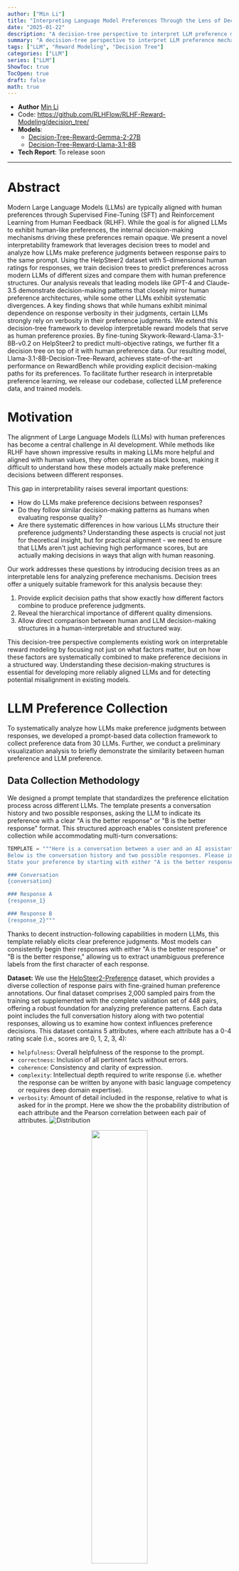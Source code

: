 ```yaml
---
author: ["Min Li"]
title: "Interpreting Language Model Preferences Through the Lens of Decision Trees"
date: "2025-01-22"
description: "A decision-tree perspective to interpret LLM preference mechanisms."
summary: "A decision-tree perspective to interpret LLM preference mechanisms."
tags: ["LLM", "Reward Modeling", "Decision Tree"]
categories: ["LLM"]
series: ["LLM"]
ShowToc: true
TocOpen: true
draft: false
math: true
---
```

+ **Author** [Min Li](https://min-li.github.io/)
+ Code: https://github.com/RLHFlow/RLHF-Reward-Modeling/decision_tree/
+ **Models**:
  + [Decision-Tree-Reward-Gemma-2-27B](https://huggingface.co/RLHFlow/Decision-Tree-Reward-Gemma-2-27B)
  + [Decision-Tree-Reward-Llama-3.1-8B](https://huggingface.co/RLHFlow/Decision-Tree-Reward-Llama-3.1-8B)
+ **Tech Report**: To release soon
---
# Abstract

Modern Large Language Models (LLMs) are typically aligned with human preferences through Supervised Fine-Tuning (SFT) and Reinforcement Learning from Human Feedback (RLHF). While the goal is for aligned LLMs to exhibit human-like preferences, the internal decision-making mechanisms driving these preferences remain opaque. We present a novel interpretability framework that leverages decision trees to model and analyze how LLMs make preference judgments between response pairs to the same prompt.
Using the HelpSteer2 dataset with 5-dimensional human ratings for responses, we train decision trees to predict preferences across modern LLMs of different sizes and compare them with human preference structures. Our analysis reveals that leading models like GPT-4 and Claude-3.5 demonstrate decision-making patterns that closely mirror human preference architectures, while some other LLMs exhibit systematic divergences. A key finding shows that while humans exhibit minimal dependence on response verbosity in their judgments, certain LLMs strongly rely on verbosity in their preference judgments.
We extend this decision-tree framework to develop interpretable reward models that serve as human preference proxies. By fine-tuning Skywork-Reward-Llama-3.1-8B-v0.2 on HelpSteer2 to predict multi-objective ratings, we further fit a decision tree on top of it with human preference data. Our resulting model, Llama-3.1-8B-Decision-Tree-Reward, achieves state-of-the-art performance on RewardBench while providing explicit decision-making paths for its preferences. To facilitate further research in interpretable preference learning, we release our codebase, collected LLM preference data, and trained models.

# Motivation

The alignment of Large Language Models (LLMs) with human preferences has become a central challenge in AI development. While methods like RLHF have shown impressive results in making LLMs more helpful and aligned with human values, they often operate as black boxes, making it difficult to understand how these models actually make preference decisions between different responses.

This gap in interpretability raises several important questions: 
* How do LLMs make preference decisions between responses? 
* Do they follow similar decision-making patterns as humans when evaluating response quality? 
* Are there systematic differences in how various LLMs structure their preference judgments? Understanding these aspects is crucial not just for theoretical insight, but for practical alignment - we need to ensure that LLMs aren't just achieving high performance scores, but are actually making decisions in ways that align with human reasoning.

Our work addresses these questions by introducing decision trees as an interpretable lens for analyzing preference mechanisms. Decision trees offer a uniquely suitable framework for this analysis because they:
1. Provide explicit decision paths that show exactly how different factors combine to produce preference judgments.
2. Reveal the hierarchical importance of different quality dimensions.
3. Allow direct comparison between human and LLM decision-making structures in a human-interpretable and structured way.

This decision-tree perspective complements existing work on interpretable reward modeling by focusing not just on what factors matter, but on how these factors are systematically combined to make preference decisions in a structured way. Understanding these decision-making structures is essential for developing more reliably aligned LLMs and for detecting potential misalignment in existing models.

# LLM Preference Collection

To systematically analyze how LLMs make preference judgments between responses, we developed a prompt-based data collection framework to collect preference data from 30 LLMs. Further, we conduct a preliminary visualization analysis to briefly demonstrate the similarity between human preference and LLM preference.

## Data Collection Methodology

We designed a prompt template that standardizes the preference elicitation process across different LLMs. The template presents a conversation history and two possible responses, asking the LLM to indicate its preference with a clear "A is the better response" or "B is the better response" format. This structured approach enables consistent preference collection while accommodating multi-turn conversations:

```python
TEMPLATE = """Here is a conversation between a user and an AI assistant. Each user's message begins with "<|USER|>" and each assistant's message begins with "<|ASSISTANT|>".
Below is the conversation history and two possible responses. Please indicate which response you think is better and explain why.
State your preference by starting with either "A is the better response" or "B is the better response", then explain your reasoning.

### Conversation
{conversation}

### Response A
{response_1}

### Response B
{response_2}"""
```

Thanks to decent instruction-following capabilities in modern LLMs, this template reliably elicits clear preference judgments. Most models can consistently begin their responses with either "A is the better response" or "B is the better response," allowing us to extract unambiguous preference labels from the first character of each response. 

**Dataset:** We use the [HelpSteer2-Preference](https://arxiv.org/abs/2410.01257) dataset, which provides a diverse collection of response pairs with fine-grained human preference annotations. Our final dataset comprises 2,000 sampled pairs from the training set supplemented with the complete validation set of 448 pairs, offering a robust foundation for analyzing preference patterns. Each data point includes the full conversation history along with two potential responses, allowing us to examine how context influences preference decisions. This dataset contains 5 attributes, where each attribute has a 0-4 rating scale (i.e., scores are 0, 1, 2, 3, 4):
* `helpfulness`: Overall helpfulness of the response to the prompt.
* `correctness`: Inclusion of all pertinent facts without errors.
* `coherence`: Consistency and clarity of expression.
* `complexity`: Intellectual depth required to write response (i.e. whether the response can be written by anyone with basic language competency or requires deep domain expertise).
* `verbosity`: Amount of detail included in the response, relative to what is asked for in the prompt.
Here we show the the probability distribution of each attribute and the Pearson correlation between each pair of attributes.
![Distribution](helpsteer_distribution.png)
<div align="center">
<img src="helpsteer_correlation.png" width="50%"/>
</div>

**Models:** We applied this methodology across a comprehensive set of 34 LLMs, encompassing both closed and open-source models. Our selection includes 9 closed-source models from industry leaders (OpenAI's GPT series, Anthropic's Claude series, and Google's Gemini series) and 25 open-source models (including model variants of the Llama-3, Mistral, Gemma, Qwen, and DeepSeek families). For closed-source models, we utilized their official APIs, while open-source model inference was conducted through the Together API platform. This diverse model selection enables us to examine preference patterns across different architectures, scales, and training approaches.
* **Open-Source models:** 
  * **Llama-3**:Llama-3-8B, Llama-3-70B, Llama-3.1-8B, Llama-3.1-70B, Llama-3.1-405B, , Llama-3.1-Nemotron-70B, Llama-3.2-3B, Llama-3.2-11B-Vision, Llama-3.2-90B-Vision, Llama-3.3-70B
  * **Mistral**: Mistral-7B-v0.1, Mistral-7B-v0.2, Mistral-7B-v0.3, Mixtral-8x7B, Mixtral-8x22B
  * **Gemma**: Gemma-2-9B, Llama-3.1-8B
  * **Qwen**: Qwen-2-72B, Qwen-2-VL-72B, Qwen-2.5-7B, Qwen-2.5-72B, Qwen-2.5-Coder-32B
  * **DeepSeek**: DeepSeek-V3, DeepSeek-LLM-67B
  * **Others**: SOLAR-10.7B
* **Closed-Source models:**
  * **OpenAI**: GPT-4-Turbo, GPT-4o, GPT-4o-mini
  * **Anthropic**: Claude-3.5-Haiku, Claude-3.5-Sonnet
  * **Google**: Gemini-1.0-Pro, Gemini-1.5-Flash, Gemini-1.5-Flash-8B, Gemini-1.5-Pro

## Position Bias Analysis

To ensure the validity of our collected preferences, we implemented careful controls for position bias - a well-documented phenomenon where LLMs may systematically favor options based on their presentation order rather than their content. Our methodology involves presenting each response pair twice, with positions swapped between presentations. We only retain preferences that remain consistent across both orderings, treating inconsistent cases as indicating no clear preference. For instance, if an LLM keeps outputting "A is the better response" before and after the position reordering of an example, we consider this as a preference inconsistency under position reordering. Here we show a plot of the preference consistency under position reordering, where the x-axis are models under our study and the y-axis is the preference consistency rate.

![Position Bias](model_position_bias.png)

* Even if the highest consistency ratio is less than 80%, this does not necessarily mean the top models have significant position bias. Given that we do not offer a "tie" option in our prompt template, it is understandable that models may output inconsistent preferences for some examples with pairwise data of similar quality. 
* The relevant comparison among models can reveal the strength of position bias across models. For instance, there are 13 out of 34 models with a preference consistency ratio of less than 50% and 5 models are even less than 10%. For these models, we can confidently conclude that they have significant position bias.
* We remove the models with a preference consistency ratio of less than 20% from our following analysis.


## Preference Similarity Visualization

To provide an intuitive understanding of how different LLMs align with human preferences, we developed two complementary visualizations in the following. 

**Preference Agreement.** We utilize the agreement ratio to quantify preference agreements between models, defined mathematically as:
$$
D(A, B) = \frac{1}{N} \sum_{i=1}^{N} \mathbb{I}(A_i = B_i)
$$
where $A_i$ and $B_i$ represent the preference labels of the $i$-th data point, and $\mathbb{I}$ denotes the indicator function. This metric provides a normalized measure of disagreement between any two preference sources, with values closer to 0 indicating stronger disagreement and values closer to 1 indicating stronger agreement.

The resulting heatmap visualization of agreement ratio between all models reveals notable patterns in preference alignment:

![Agreement Ratio](agreement_heatmap.png)

The axis labels of models are ordered by their agreement with human preferences, offering immediate insight into which models most closely mirror human judgment. 

Note:
* `Human` here means the human annotators who label the preference data of the HelpSteer2-Preference dataset. Note that humans typically have diverse preferences and different LLMs are aligned with different human annotators. So this heatmap is just a reference based on the HelpSteer2-Preference dataset and does not imply any particular LLM is poorly aligned with human preferences.
* Some LLMs do not follow our prompt template well ... We demonstrate the success rate below to let readers be aware that the metric computation for them is not as reliable as other LLMs

**Preference Similarity Visualization with UMAP.** To further enhance our understanding of these relationships, we employed UMAP dimensionality reduction to project the preference patterns into a more interpretable 2D space:

![Preference Similarity](umap_visualization.png)

This visualization reveals some interesting patterns:
- Model families like Mistral and Qwen exhibit strong within-family clustering, indicating shared preference architectures within each model family.
- Smaller-scale variants (8B and 3B) of Llama-3 demonstrate similar preference patterns to each other but diverge notably from their larger counterparts (70B and 405B).

While these visualizations provide valuable insights into the relationships between different models' preference mechanisms, they raise important questions about the underlying decision-making processes. The subsequent section addresses these questions through a detailed analysis using decision trees, offering a more interpretable perspective on how these models arrive at their preference judgments.


# Decision Tree Interpretation of LLM Preferences

Below, we show how to train a decision tree to interpret (and compare) different preference signals. 

The HelpSteer2-Preference dataset provides training and validation data in the format 
$$(x, a^1, a^2, r^1, r^2, y),$$
where:
- $x$: Conversation history except the last response from the assistant.
- $a^1$ and $a^2$: Two possible responses.
- $r^1$ and $r^2$: 5-dimensional reward vectors for $a^1$ and $a^2$, with dimensions corresponding to the 5 attributes of HelpSteer2. 
  - For instance, $r^1 = (r^1_{\text{helpfulness}}, r^1_{\text{correctness}}, r^1_{\text{coherence}}, r^1_{\text{complexity}}, r^1_{\text{verbosity}})$.
- $y$: Preference label, indicating whether $a^1$ is better than $a^2$, defined as $y = \mathbb{I}(a^1 \succ a^2)$, where $\mathbb{I}(\cdot)$ is the indicator function

We train a decision tree $f$ using a simple logistic-regression-style loss:

$$
\min_{f}  \; \mathbb{E}_{(x, a^1, a^2, r^1, r^2, y)} \Bigl[ 
    y \,\log\! \bigl(f(r^1 - r^2)\bigr)
    \;+\;
    (1 - y)\,\log\!\bigl(1 - f(r^1 - r^2)\bigr)
\Bigr],
$$
where the features are the differences $(r^1 - r^2)$ in the 5 attributes (helpfulness, correctness, coherence, complexity, verbosity).  The scalar output $f(\cdot)$ is then the predicted probability that $a^1$ is the better response.  

Notably, the preference label $y$ can be provided either by humans or by a particular LLM.  By swapping in different preference labels, we can train a separate decision tree for each “judge” (whether human or a specific LLM).  This allows us to compare how different judges structure their decision criteria.


**Tree Depth Selection.** Decision trees can grow arbitrarily deep, but increasing depth often leads to overfitting on training data.  We use a validation set to select an appropriate maximum depth and find that **depth 3** balances interpretability and predictive accuracy both for humans and most LLMs.  Consequently, **all** decision trees in our study are limited to depth 3.


## Decision Tree Visualization

To illustrate how the trees capture preference heuristics, we show below the **depth‐3 trees** fitted to **human** preference labels, to **GPT‐4o**’s preferences, and to **Llama‐3.1‐8B**’s preferences:

![Human Tree](Human_tree_helpsteer2.png)

![GPT-4o Tree](GPT-4o_tree_helpsteer2.png)

![Llama-3.1-8B Tree](Llama-3.1-8B_tree_helpsteer2.png)

1. **Human and GPT-4o's Decision Trees**  
   Both trees exhibit remarkably similar structures, relying on `helpfulness` as their root decision node, followed by `correctness` in the second layer, and `coherence` in the third layer (with slightly different numeric thresholds). This hierarchical similarity - prioritizing overall helpfulness, then factual accuracy, and finally coherence - explains the high agreement rate between GPT-4o's and human preferences. The leaves show the probability distribution of favoring response $a^1$ vs. $a^2$ at each final decision point.

3. **Llama‐3.1‐8B's Decision Tree**  
   By contrast, Llama‐3.1‐8B places `verbosity` at the root, treating response length or detail level as the most decisive factor.  It also checks `correctness` and `complexity` in deeper nodes, but overall it departs significantly from the human‐like emphasis on helpfulness and correctness.  This suggests that Llama‐3.1‐8B systematically overvalues verbosity relative to what humans typically do.



## Feature Importance Analysis

To generalize from individual tree diagrams, we compute the standard “feature importances” for each tree across **all** models.  Concretely, we train 100 bootstrap replicas of each decision tree (randomly re‐ordering pairs and re‐splitting them) and average the Gini or logistic‐loss‐based importance measures.  This yields a **robust** measure of which attributes best predict that judge’s preferences.

The heatmap below shows these averaged importances, **sorted by** how closely each model’s preferences match **human** annotations.  

![Feature Importance](feature_importances.png)

Key observations:

- **Models with a high agreement with human preferences** (e.g., GPT‐4, Claude‐3.5, Gemini‐1.5‐Pro) correspond to a **similar** feature‐usage pattern: `helpfulness` is the dominant attribute, followed by `correctness` and `coherence`.
- **Models with a low agreement with human preferences** (e.g., Llama-3.1-8B, Llama-3.2-3B) show a strong reliance on `verbosity` and relatively little weight on `helpfulness`, indicating a systematic bias toward longer responses that deviate from human preferences.

Overall, these tree visualizations and feature‐importance profiles provide **human‐readable insights** into what each model values most when choosing between two responses—and how well that aligns with our own human judgments.

# Decision Tree Reward Model

We next extend the decision‐tree framework to build an **interpretable reward model**—i.e., a stand‐in for human preferences that not only predicts which response is better but also explains *why* it makes those decisions.  Concretely, we start from a *multi‐objective* reward model and then fit a small decision tree on top, preserving alignment quality while revealing decision paths.

## Step 1: Multi‐Objective Reward Modeling
We begin with the open‐source **Skywork‐Reward‐Gemma‐2‐27B‐v0.2**—a high‐performing Bradley‐Terry reward model pretrained on open‐source preference data.  We adapt it to multi‐objective scoring by fine-tuning on HelpSteer2 ratings with the linear probing method (i.e., only fine-tuning the last linear layer of the model), following the same approach taken in the [ArmoRM](https://rlhflow.github.io/posts/2024-05-29-multi-objective-reward-modeling/) work.
1.  **Base Model**:  Skywork‐Reward‐Gemma‐2‐27B‐v0.2  
2.  **Training Data**:  HelpSteer2’s 5‐dimensional ratings (helpfulness, correctness, coherence, complexity, verbosity)
3.  **Objective**: Mean squared error (MSE) regression loss that predicts each rating dimension from the model’s final representation. 

## Step 2: Decision‐Tree‐Based Pairwise Preference Prediction

Once our multi-objective reward model can output a 5D rating vector $\hat{r} \in \mathbb{R}^5$, we use it to derive **pairwise preferences** between any two responses:

1. **Compute Rating Differences**.  For each pair $(a^1, a^2)$ in HelpSteer2, we feed both responses into the fine-tuned reward model to obtain
   $$
     \hat{r}^1 \;=\; (\hat{r}^1_{\text{helpfulness}}, \ldots, \hat{r}^1_{\text{verbosity}}), 
     \quad
     \hat{r}^2 \;=\; (\hat{r}^2_{\text{helpfulness}}, \ldots, \hat{r}^2_{\text{verbosity}}).
   $$
2. **Fit a Decision Tree**.  Finally, we train a depth‐3 decision tree $f(\hat{r_1} - \hat{r_2})$ to predict the pairwise preference label $y$ on the training set of HelpSteer2-Preference.  This matches the procedure in our earlier analysis of human‐labeled data, except that the multi-objective rewards come from **model**‐predicted rating ($\hat{r_1}, \hat{r_2}$) rather than human-annotated ratings ($r_1, r_2$).

## Decision Tree Visualization

Looking at the decision trees fitted to our multi-objective reward models:

![Gemma-2-27B Decision Tree Reward Model](tree-reward-model-Gemma-2-27B.png)

![Llama-3.1-8B Decision Tree Reward Model](tree-reward-model-Llama-3.1-8B.png)

* The Gemma-2-27B tree maintains the human-like structure we observed earlier, with helpfulness as the primary decision criterion. It creates careful distinctions around small helpfulness differences (±0.03) at the root, leading to highly confident predictions (>85%) when the differences become substantial.
* The Llama-3.1-8B tree, while also using helpfulness at its root, incorporates correctness, verbosity, and complexity in its deeper nodes. This mixed-attribute approach suggests the model has learned


## Evaluation on RewardBench
We evaluate our decision-tree-based reward models on [Reward-Bench](https://huggingface.co/spaces/allenai/reward-bench), a comprehensive benchmark designed to assess reward model performance across multiple dimensions of LLM alignment. Reward-Bench evaluates models on four key aspects: general chat quality, challenging chat scenarios, safety considerations, and reasoning capabilities.


Rank | Model | Base Model | Method | Overall Score | Chat | Chat Hard | Safety | Reasoning |
|:------|:------|:-----------|:-------|:------|:-----|:----------|:-------|:----------|
1 | [**Decision-Tree-Reward-Gemma-2-27B**](https://huggingface.co/RLHFlow/Decision-Tree-Reward-Gemma-2-27B) | Gemma-2-27B | Decision Tree | **95.3** | 96.9 | **91.4** | 93.7 | **99.1** |
2 | INF-QRM-Llama3.1-70B | Llama-3.1-70B | Sequence Classifier | 95.1 | 96.6 | 91.0 | 93.6 | **99.1** |
3 | QRM-Gemma-2-27B | Gemma-2-27B | Sequence Classifier | 94.4 | 96.6 | 90.1 | 92.7 | 98.3 |
4 | Skywork-Reward-Gemma-2-27B-v0.2 | Gemma-2-27B | Sequence Classifier | 94.3 | 96.1 | 89.9 | 93.0 | 98.1 |
5 | [**Decision-Tree-Reward-Llama-3.1-8B**](https://huggingface.co/RLHFlow/Decision-Tree-Reward-Llama-3.1-8B) | Llama-3.1-8B | Decision Tree | 94.3 | 96.9 | 89.3 | 92.9 | 98.5 |
6 | Llama-3.1-Nemotron-70B-Reward | Llama-3.1-70B | Custom Classifier | 94.1 | 97.5 | 85.7 | **95.1** | 98.1 |
7 | Skywork-Reward-Gemma-2-27B | Gemma-2-27B | Sequence Classifier | 93.8 | 95.8 | **91.4** | 91.9 | 96.1 |
8 | TextEval-Llama3.1-70B | Llama-3.1-70B | Generative | 93.5 | 94.1 | 90.1 | 93.2 | 96.4 |
9 | MetaMetrics-RM-v1.0 | - | Custom Classifier | 93.4 | **98.3** | 86.4 | 90.8 | 98.2 |
10 | Skywork-Critic-Llama-3.1-70B | Llama-3.1-70B | Generative | 93.3 | 96.6 | 87.9 | 93.1 | 95.5 |
11 | QRM-Llama3.1-8B-v2 | Llama-3.1-8B | Sequence Classifier | 93.1 | 96.4 | 86.8 | 92.6 | 96.8 |
12 | Skywork-Reward-Llama-3.1-8B-v0.2 | Llama-3.1-8B | Sequence Classifier | 93.1 | 94.7 | 88.4 | 92.7 | 96.7 |

Our evaluation reveals several key findings:

- The Gemma-2-27B version achieves state-of-the-art performance with a 95.3 overall score, leading in both reasoning tasks (99.1) and challenging chat scenarios (91.4).
- Both decision tree models show substantial improvements over their base Skywork versions, with relative error reductions of 26.3% for Gemma-2-27B and 17.4% for Llama-3.1-8B.
- The strong performance across all categories suggests that our decision-tree approach successfully captures nuanced preference patterns while maintaining interpretability.


# Conclusion

This paper introduces a novel framework for interpreting LLM preference mechanisms through decision trees, demonstrating that leading models like GPT-4o, Claude-3.5-Sonnet, and Llama-3.1-405B closely mirror human decision-making patterns while some open-source models show systematic biases. Building on these insights, we develop an interpretable reward modeling approach that achieves state-of-the-art performance on RewardBench while providing explicit decision paths. Our analysis reveals consistent preference patterns within model families, suggesting that architecture and training methodology significantly influence how models make decisions. By making preference mechanisms more transparent and interpretable, this work provides valuable tools for improving LLM alignment. To facilitate further research, we release our codebase, preference data, and trained models that combine strong performance with clear interpretability.
